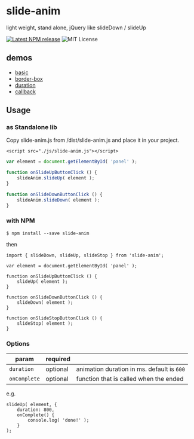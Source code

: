 # slide-anim

light weight, stand alone, jQuery like slideDown / slideUp

[![Latest NPM release](https://img.shields.io/npm/v/slide-anim.svg)](https://www.npmjs.com/package/slide-anim)
![MIT License](https://img.shields.io/npm/l/slide-anim.svg)

## demos

- [basic](https://yomotsu.github.io/slide-anim/examples/basic.html)
- [border-box](https://yomotsu.github.io/slide-anim/examples/border-box.html)
- [duration](https://yomotsu.github.io/slide-anim/examples/duration.html)
- [callback](https://yomotsu.github.io/slide-anim/examples/callback.html)

## Usage

### as Standalone lib

Copy slide-anim.js from /dist/slide-anim.js and place it in your project.

```
<script src="./js/slide-anim.js"></script>
```

```javascript
var element = document.getElementById( 'panel' );

function onSlideUpButtonClick () {
	slideAnim.slideUp( element );
}

function onSlideDownButtonClick () {
	slideAnim.slideDown( element );
}
```

### with NPM

```
$ npm install --save slide-anim
```

then

```
import { slideDown, slideUp, slideStop } from 'slide-anim';

var element = document.getElementById( 'panel' );

function onSlideUpButtonClick () {
	slideUp( element );
}

function onSlideDownButtonClick () {
	slideDown( element );
}

function onSlideStopButtonClick () {
	slideStop( element );
}
```

### Options

| param         | required |     |
| ------------- | -------- | --- |
| `duration`    | optional | animation duration in ms. default is `600` |
| `onComplete`  | optional | function that is called when the ended |

e.g.
```
slideUp( element, {
	duration: 800,
	onComplete() {
		console.log( 'done!' );
	}
);
```
